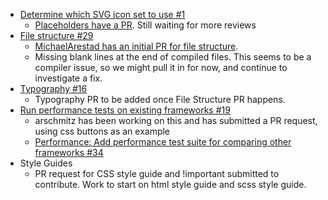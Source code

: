 * [Determine which SVG icon set to use #1](https://github.com/jquery/css-framework/issues/1)
  * [Placeholders have a PR](https://github.com/jquery/css-chassis/pull/32).  Still waiting for more reviews
* [File structure #29](https://github.com/jquery/css-chassis/issues/29)
  * [MichaelArestad has an initial PR for file structure](https://github.com/jquery/css-chassis/pull/33).
  * Missing blank lines at the end of compiled files. This seems to be a compiler issue, so we might pull it in for now, and continue to investigate a fix.
* [Typography #16](https://github.com/jquery/css-chassis/issues/16)  
  * Typography PR to be added once File Structure PR happens.
* [Run performance tests on existing frameworks #19](https://github.com/jquery/css-chassis/issues/19)
  * arschmitz has been working on this and has submitted a PR request, using css buttons as an example
  * [Performance: Add performance test suite for comparing other frameworks #34](https://github.com/jquery/css-chassis/pull/34)
* Style Guides
  * PR request for CSS style guide and !important submitted to contribute.  Work to start on html style guide and scss style guide.
